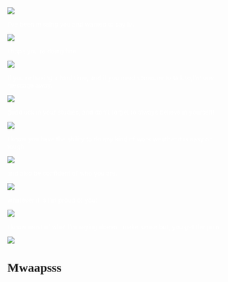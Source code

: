 <DOCTYPE html>
<html>
<head>
   <title> Jazthyn ❤Lisa </title>
   <script type="text/javascript">
   alert("Kamusta bhie")
   alert("I hope you're doing well")
   alert("here's a little something I made you!")
   alert("I hope you'll like it!")
   </script>
   <style>
body{
   background-image:url(https://c.tenor.com/i1rsgMyOFgcAAAAd/cat-cat-love.gif);
   background-size: cover;
   background-attachment: fixed;
}
.content{
    background: https://c.tenor.com/i1rsgMyOFgcAAAAd/cat-cat-love.gif;
    width: 50%;
    padding: 40px;
    margin: 100px auto;
    }
</style>
   <img src="https://c.tenor.com/3RkBSAwE4xgAAAAj/quby-pentol.gif"/>
   <p style="color: white"> I've been missing you and wanted to say hi.</p>
   
   <img src="https://c.tenor.com/ux7RPst0v1MAAAAj/quby-pentol.gif"/>
   <p style="color: white"> I hope you're doing fine</p>
   
   <img src="https://c.tenor.com/Fm3_oNnjUjYAAAAj/line.gif">
   <p style="color: white""> If you're having a hard time, and if you need someone to talk to,I'm one message away.</p>
   
   <img src="https://c.tenor.com/1UoL-HJFGDAAAAAj/pentol-stiker-pentol.gif">
   <p style="color: white""> goodluck in your studies, and don't forget to always believe in yourself!</p>
   
   <img src="https://c.tenor.com/1bN1lZmbwWcAAAAj/line.gif">
   <p style="color: white""> I know you have the ability to do any kind of work weather it is easy or tough</p>
   
   <img src="https://c.tenor.com/mJ7Tkj3KIn0AAAAj/peach-and.gif">
   <p style="color: white""> and also be confident of who you are.</p>
   
   <img src="https://c.tenor.com/CdliypdvLTEAAAAj/quby-pentol.gif">
   <p style ="color: white""> whatever it is I'm proud of you!</p>
   
   <img src="https://c.tenor.com/tsniEXs1tFkAAAAj/fbcuteboy.gif">
   <p style ="color: white""> I know most of what I'm saying doesn't make sense but, you get the point.</p>
   
   <img src="https://c.tenor.com/LxggFGxwOjIAAAAj/shy-cat.gif">
   <h1 style="font-family:Times New Roman">Mwaapsss</h1>
   
   </body>
   </html>
